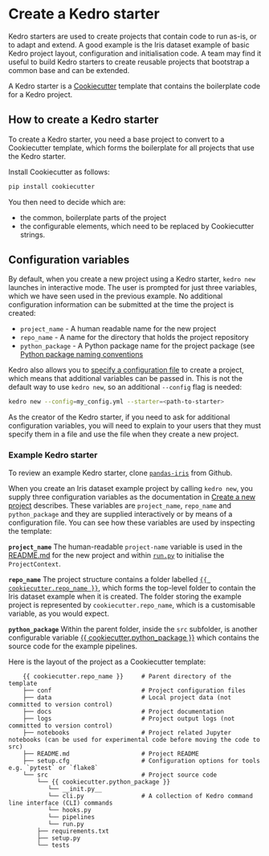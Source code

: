 # Create a Kedro starter

Kedro starters are used to create projects that contain code to run as-is, or to adapt and extend. A good example is the Iris dataset example of basic Kedro project layout, configuration and initialisation code. A team may find it useful to build Kedro starters to create reusable projects that bootstrap a common base and can be extended.

A Kedro starter is a [Cookiecutter](https://cookiecutter.readthedocs.io/en/1.7.2/) template that contains the boilerplate code for a Kedro project.

## How to create a Kedro starter

To create a Kedro starter, you need a base project to convert to a Cookiecutter template, which forms the boilerplate for all projects that use the Kedro starter.

Install Cookiecutter as follows:

```bash
pip install cookiecutter
```

You then need to decide which are:

* the common, boilerplate parts of the project
* the configurable elements, which need to be replaced by Cookiecutter strings.

## Configuration variables

By default, when you create a new project using a Kedro starter, `kedro new` launches in interactive mode. The user is prompted for just three variables, which we have seen used in the previous example. No additional configuration information can be submitted at the time the project is created:

* `project_name` - A human readable name for the new project
* `repo_name` - A name for the directory that holds the project repository
* `python_package` - A Python package name for the project package (see [Python package naming conventions](https://www.python.org/dev/peps/pep-0008/#package-and-module-names)

Kedro also allows you to [specify a configuration file](../02_get_started/04_new_project.md) to create a project, which means that additional variables can be passed in. This is not the default way to use `kedro new`, so an additional `--config` flag is needed:

```bash
kedro new --config=my_config.yml --starter=<path-to-starter>
```

As the creator of the Kedro starter, if you need to ask for additional configuration variables, you will need to explain to your users that they must specify them in a file and use the file when they create a new project.

### Example Kedro starter

To review an example Kedro starter, clone [`pandas-iris`](https://github.com/quantumblacklabs/kedro-starter-pandas-iris) from Github.

When you create an Iris dataset example project by calling `kedro new`, you supply three configuration variables as the documentation in [Create a new project](../02_get_started/04_new_project.md) describes. These variables are `project_name`, `repo_name` and `python_package` and they are supplied interactively or by means of a configuration file. You can see how these variables are used by inspecting the template:

**`project_name`**
The human-readable `project-name` variable is used in the [README.md](https://github.com/quantumblacklabs/kedro-starter-pandas-iris/blob/master/%7B%7B%20cookiecutter.repo_name%20%7D%7D/README.md) for the new project and within [`run.py`](https://github.com/quantumblacklabs/kedro-starter-pandas-iris/blob/master/%7B%7B%20cookiecutter.repo_name%20%7D%7D/src/%7B%7B%20cookiecutter.python_package%20%7D%7D/run.py) to initialise the `ProjectContext`.

**`repo_name`**
The project structure contains a folder labelled [`{{ cookiecutter.repo_name }}`](https://github.com/quantumblacklabs/kedro-starter-pandas-iris/tree/master/%7B%7B%20cookiecutter.repo_name%20%7D%7D), which forms the top-level folder to contain the Iris dataset example when it is created. The folder storing the example project is represented by `cookiecutter.repo_name`, which is a customisable variable, as you would expect.

**`python_package`**
Within the parent folder, inside the `src` subfolder, is another configurable variable [{{ cookiecutter.python_package }}](https://github.com/quantumblacklabs/kedro-starter-pandas-iris/tree/master/%7B%7B%20cookiecutter.repo_name%20%7D%7D/src/%7B%7B%20cookiecutter.python_package%20%7D%7D) which contains the source code for the example pipelines.

Here is the layout of the project as a Cookiecutter template:

```
    {{ cookiecutter.repo_name }}     # Parent directory of the template
    ├── conf                         # Project configuration files
    ├── data                         # Local project data (not committed to version control)
    ├── docs                         # Project documentation
    ├── logs                         # Project output logs (not committed to version control)
    ├── notebooks                    # Project related Jupyter notebooks (can be used for experimental code before moving the code to src)
    ├── README.md                    # Project README
    ├── setup.cfg                    # Configuration options for tools e.g. `pytest` or `flake8`
    └── src                          # Project source code
        └── {{ cookiecutter.python_package }}
           └── __init.py__
           └── cli.py                # A collection of Kedro command line interface (CLI) commands
           └── hooks.py
           └── pipelines
           └── run.py
        ├── requirements.txt
        ├── setup.py
        └── tests
```

<!--TO DO: Add something here about how the variables passed in at the time the project is created are used by Cookiecutter to create the project. Give the cookiecutter.json file?-->

